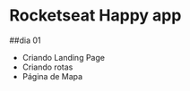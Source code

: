 # Rocketseat <nlw> Happy app
  
  ##dia 01
  
- Criando Landing Page
- Criando rotas
- Página de Mapa
